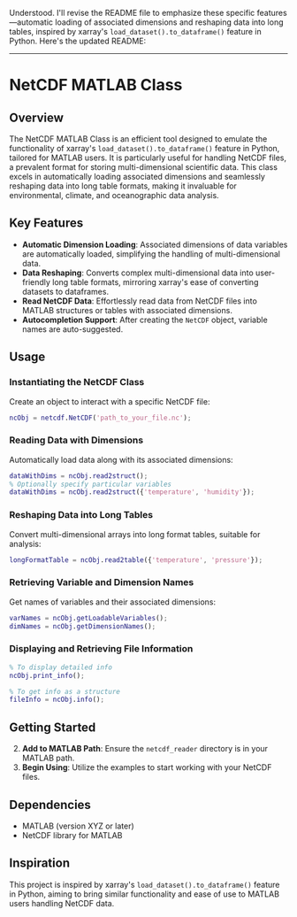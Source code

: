 Understood. I'll revise the README file to emphasize these specific features—automatic loading of associated dimensions and reshaping data into long tables, inspired by xarray's `load_dataset().to_dataframe()` feature in Python. Here's the updated README:

---

# NetCDF MATLAB Class

## Overview

The NetCDF MATLAB Class is an efficient tool designed to emulate the functionality of xarray's `load_dataset().to_dataframe()` feature in Python, tailored for MATLAB users. It is particularly useful for handling NetCDF files, a prevalent format for storing multi-dimensional scientific data. This class excels in automatically loading associated dimensions and seamlessly reshaping data into long table formats, making it invaluable for environmental, climate, and oceanographic data analysis.

## Key Features

- **Automatic Dimension Loading**: Associated dimensions of data variables are automatically loaded, simplifying the handling of multi-dimensional data.
- **Data Reshaping**: Converts complex multi-dimensional data into user-friendly long table formats, mirroring xarray's ease of converting datasets to dataframes.
- **Read NetCDF Data**: Effortlessly read data from NetCDF files into MATLAB structures or tables with associated dimensions.
- **Autocompletion Support**: After creating the `NetCDF` object, variable names are auto-suggested.

## Usage

### Instantiating the NetCDF Class

Create an object to interact with a specific NetCDF file:

```matlab
ncObj = netcdf.NetCDF('path_to_your_file.nc');
```

### Reading Data with Dimensions

Automatically load data along with its associated dimensions:

```matlab
dataWithDims = ncObj.read2struct();
% Optionally specify particular variables
dataWithDims = ncObj.read2struct({'temperature', 'humidity'});
```

### Reshaping Data into Long Tables

Convert multi-dimensional arrays into long format tables, suitable for analysis:

```matlab
longFormatTable = ncObj.read2table({'temperature', 'pressure'});
```

### Retrieving Variable and Dimension Names

Get names of variables and their associated dimensions:

```matlab
varNames = ncObj.getLoadableVariables();
dimNames = ncObj.getDimensionNames();
```

### Displaying and Retrieving File Information

```matlab
% To display detailed info
ncObj.print_info();

% To get info as a structure
fileInfo = ncObj.info();
```

## Getting Started

2. **Add to MATLAB Path**: Ensure the `netcdf_reader` directory is in your MATLAB path.
3. **Begin Using**: Utilize the examples to start working with your NetCDF files.

## Dependencies

- MATLAB (version XYZ or later)
- NetCDF library for MATLAB

## Inspiration

This project is inspired by xarray's `load_dataset().to_dataframe()` feature in Python, aiming to bring similar functionality and ease of use to MATLAB users handling NetCDF data.

